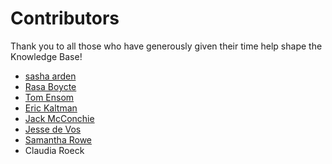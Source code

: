 # Contributors

Thank you to all those who have generously given their time help shape the Knowledge Base!

* [sasha arden](../../contributors/sasha-arden.md)
* [Rasa Boycte](../../contributors/rasa-bocyte.md)
* [Tom Ensom](../../contributors/tom-ensom.md)
* [Eric Kaltman](../../contributors/eric-kaltman.md)
* [Jack McConchie](../../contributors/jack-mcconchie.md)
* [Jesse de Vos](../../contributors/jesse-de-vos.md)
* [Samantha Rowe](../../contributors/samantha-rowe.md)
* Claudia Roeck

